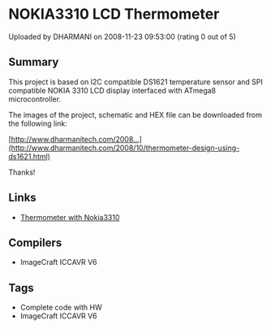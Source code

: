 # NOKIA3310 LCD Thermometer

Uploaded by DHARMANI on 2008-11-23 09:53:00 (rating 0 out of 5)

## Summary

This project is based on I2C compatible DS1621 temperature sensor and SPI compatible NOKIA 3310 LCD display interfaced with ATmega8 microcontroller.


The images of the project, schematic and HEX file can be downloaded from the following link:


[http://www.dharmanitech.com/2008...](http://www.dharmanitech.com/2008/10/thermometer-design-using-ds1621.html)


Thanks!

## Links

- [Thermometer with Nokia3310](http://www.dharmanitech.com/2008/10/thermometer-design-using-ds1621.html)

## Compilers

- ImageCraft ICCAVR V6

## Tags

- Complete code with HW
- ImageCraft ICCAVR V6
